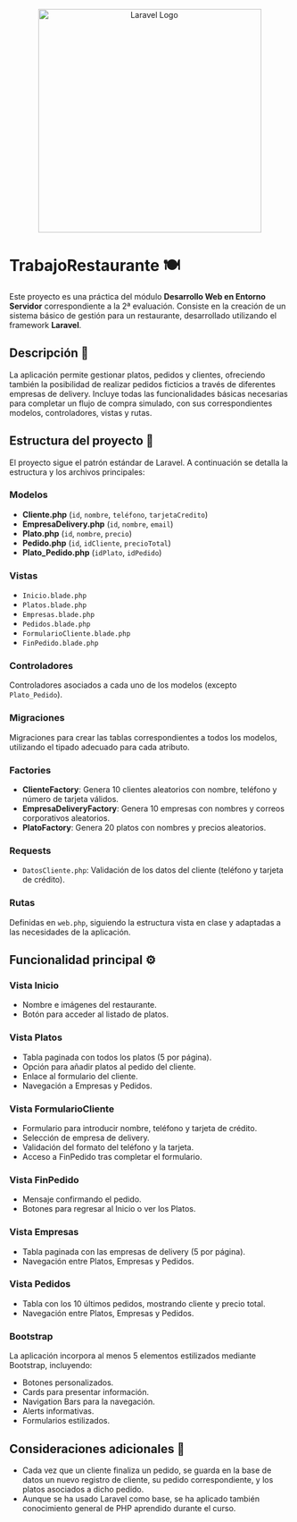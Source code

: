 <p align="center"><a href="https://laravel.com" target="_blank"><img src="https://raw.githubusercontent.com/laravel/art/master/logo-lockup/5%20SVG/2%20CMYK/1%20Full%20Color/laravel-logolockup-cmyk-red.svg" width="400" alt="Laravel Logo"></a></p>

# TrabajoRestaurante 🍽️

Este proyecto es una práctica del módulo **Desarrollo Web en Entorno Servidor** correspondiente a la 2ª evaluación. Consiste en la creación de un sistema básico de gestión para un restaurante, desarrollado utilizando el framework **Laravel**.

## Descripción 📄

La aplicación permite gestionar platos, pedidos y clientes, ofreciendo también la posibilidad de realizar pedidos ficticios a través de diferentes empresas de delivery. Incluye todas las funcionalidades básicas necesarias para completar un flujo de compra simulado, con sus correspondientes modelos, controladores, vistas y rutas.

## Estructura del proyecto 📂

El proyecto sigue el patrón estándar de Laravel. A continuación se detalla la estructura y los archivos principales:

### Modelos
- **Cliente.php** (`id`, `nombre`, `teléfono`, `tarjetaCredito`)
- **EmpresaDelivery.php** (`id`, `nombre`, `email`)
- **Plato.php** (`id`, `nombre`, `precio`)
- **Pedido.php** (`id`, `idCliente`, `precioTotal`)
- **Plato_Pedido.php** (`idPlato`, `idPedido`)

### Vistas
- `Inicio.blade.php`
- `Platos.blade.php`
- `Empresas.blade.php`
- `Pedidos.blade.php`
- `FormularioCliente.blade.php`
- `FinPedido.blade.php`

### Controladores
Controladores asociados a cada uno de los modelos (excepto `Plato_Pedido`).

### Migraciones
Migraciones para crear las tablas correspondientes a todos los modelos, utilizando el tipado adecuado para cada atributo.

### Factories
- **ClienteFactory**: Genera 10 clientes aleatorios con nombre, teléfono y número de tarjeta válidos.
- **EmpresaDeliveryFactory**: Genera 10 empresas con nombres y correos corporativos aleatorios.
- **PlatoFactory**: Genera 20 platos con nombres y precios aleatorios.

### Requests
- `DatosCliente.php`: Validación de los datos del cliente (teléfono y tarjeta de crédito).

### Rutas
Definidas en `web.php`, siguiendo la estructura vista en clase y adaptadas a las necesidades de la aplicación.

## Funcionalidad principal ⚙️

### Vista Inicio
- Nombre e imágenes del restaurante.
- Botón para acceder al listado de platos.

### Vista Platos
- Tabla paginada con todos los platos (5 por página).
- Opción para añadir platos al pedido del cliente.
- Enlace al formulario del cliente.
- Navegación a Empresas y Pedidos.

### Vista FormularioCliente
- Formulario para introducir nombre, teléfono y tarjeta de crédito.
- Selección de empresa de delivery.
- Validación del formato del teléfono y la tarjeta.
- Acceso a FinPedido tras completar el formulario.

### Vista FinPedido
- Mensaje confirmando el pedido.
- Botones para regresar al Inicio o ver los Platos.

### Vista Empresas
- Tabla paginada con las empresas de delivery (5 por página).
- Navegación entre Platos, Empresas y Pedidos.

### Vista Pedidos
- Tabla con los 10 últimos pedidos, mostrando cliente y precio total.
- Navegación entre Platos, Empresas y Pedidos.

### Bootstrap
La aplicación incorpora al menos 5 elementos estilizados mediante Bootstrap, incluyendo:
- Botones personalizados.
- Cards para presentar información.
- Navigation Bars para la navegación.
- Alerts informativas.
- Formularios estilizados.

## Consideraciones adicionales 📝
- Cada vez que un cliente finaliza un pedido, se guarda en la base de datos un nuevo registro de cliente, su pedido correspondiente, y los platos asociados a dicho pedido.
- Aunque se ha usado Laravel como base, se ha aplicado también conocimiento general de PHP aprendido durante el curso.

